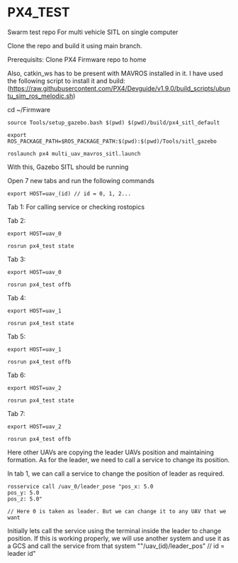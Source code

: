 # PX4_TEST
Swarm test repo
For multi vehicle SITL on single computer

Clone the repo and build it using main branch.

Prerequisits: Clone PX4 Firmware repo to home

Also, catkin_ws has to be present with MAVROS installed in it.
I have used the following script to install it and build: (https://raw.githubusercontent.com/PX4/Devguide/v1.9.0/build_scripts/ubuntu_sim_ros_melodic.sh)


cd ~/Firmware

    source Tools/setup_gazebo.bash $(pwd) $(pwd)/build/px4_sitl_default

    export ROS_PACKAGE_PATH=$ROS_PACKAGE_PATH:$(pwd):$(pwd)/Tools/sitl_gazebo

    roslaunch px4 multi_uav_mavros_sitl.launch

With this, Gazebo SITL should be running

Open 7 new tabs and run the following commands

    export HOST=uav_(id) // id = 0, 1, 2...

Tab 1: For calling service or checking rostopics

Tab 2:

    export HOST=uav_0

    rosrun px4_test state

Tab 3:

    export HOST=uav_0

    rosrun px4_test offb

Tab 4:

    export HOST=uav_1

    rosrun px4_test state

Tab 5:

    export HOST=uav_1

    rosrun px4_test offb

Tab 6:

    export HOST=uav_2

    rosrun px4_test state
    
Tab 7:

    export HOST=uav_2

    rosrun px4_test offb

Here other UAVs are copying the leader UAVs position and maintaining formation. As for the leader, we need to call a service to change its position.

In tab 1, we can call a service to change the position of leader as required.

    rosservice call /uav_0/leader_pose "pos_x: 5.0
    pos_y: 5.0
    pos_z: 5.0" 

    // Here 0 is taken as leader. But we can change it to any UAV that we want

Initially lets call the service using the terminal inside the leader to change position.
If this is working properly, we will use another system and use it as a GCS and call the service from that system
    ""/uav_(id)/leader_pos" // id = leader id"